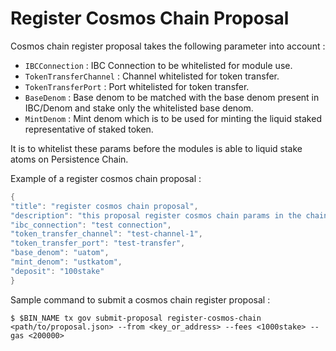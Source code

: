 <!--
order: 1
-->

# Register Cosmos Chain Proposal

Cosmos chain register proposal takes the following parameter into account : 
- `IBCConnection` : IBC Connection to be whitelisted for module use.
- `TokenTransferChannel` : Channel whitelisted for token transfer.
- `TokenTransferPort` : Port whitelisted for token transfer.
- `BaseDenom` : Base denom to be matched with the base denom present in IBC/Denom and stake only the whitelisted base denom.
- `MintDenom` : Mint denom which is to be used for minting the liquid staked representative of staked token.

It is to whitelist these params before the modules is able to liquid stake atoms on Persistence Chain.

Example of a register cosmos chain proposal :
```go
{
"title": "register cosmos chain proposal",
"description": "this proposal register cosmos chain params in the chain",
"ibc_connection": "test connection",
"token_transfer_channel": "test-channel-1",
"token_transfer_port": "test-transfer",
"base_denom": "uatom",
"mint_denom": "ustkatom",
"deposit": "100stake"
}
```

Sample command to submit a cosmos chain register proposal : 
```
$ $BIN_NAME tx gov submit-proposal register-cosmos-chain <path/to/proposal.json> --from <key_or_address> --fees <1000stake> --gas <200000>
```